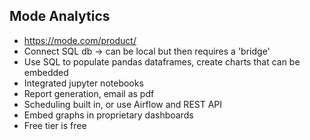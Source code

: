 ## Mode Analytics
* https://mode.com/product/
* Connect SQL db -> can be local but then requires a 'bridge'
* Use SQL to populate pandas dataframes, create charts that can be embedded
* Integrated jupyter notebooks
* Report generation, email as pdf
* Scheduling built in, or use Airflow and REST API
* Embed graphs in proprietary dashboards
* Free tier is free
